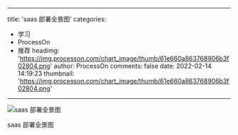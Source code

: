 
---
title: 'saas 部署全景图'
categories: 
 - 学习
 - ProcessOn
 - 推荐
headimg: 'https://img.processon.com/chart_image/thumb/61e660a863768906b3f02804.png'
author: ProcessOn
comments: false
date: 2022-02-14 14:19:23
thumbnail: 'https://img.processon.com/chart_image/thumb/61e660a863768906b3f02804.png'
---

<div>   
<img class="thumb" alt="saas 部署全景图" src="https://img.processon.com/chart_image/thumb/61e660a863768906b3f02804.png" referrerpolicy="no-referrer">
<p>saas 部署全景图</p>  
</div>
            